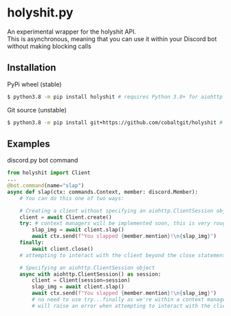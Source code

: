 # holyshit.py

An experimental wrapper for the holyshit API.  
This is asynchronous, meaning that you can use it within your Discord bot without making blocking calls

## Installation
PyPi wheel (stable)
```bash
$ python3.8 -m pip install holyshit # requires Python 3.8+ for aiohttp compatibility
```

Git source (unstable)
```bash
$ python3.8 -m pip install git+https://github.com/cobaltgit/holyshit # requires Python 3.8+ for aiohttp compatibility
```

## Examples

discord.py bot command
```py
from holyshit import Client
...
@bot.command(name="slap")
async def slap(ctx: commands.Context, member: discord.Member):
    # You can do this one of two ways:

    # Creating a client without specifying an aiohttp.ClientSession object
    client = await Client.create()
    try: # context managers will be implemented soon, this is very rough
        slap_img = await client.slap()
        await ctx.send(f"You slapped {member.mention}!\n{slap_img}")
    finally:
        await client.close()
    # attempting to interact with the client beyond the close statement will raise an error

    # Specifying an aiohttp.ClientSession object
    async with aiohttp.ClientSession() as session:
        client = Client(session=session)
        slap_img = await client.slap()
        await ctx.send(f"You slapped {member.mention}!\n{slap_img}")
        # no need to use try...finally as we're within a context manager for the aiohttp session 
        # will raise an error when attempting to interact with the client outside the context manager
```
